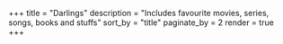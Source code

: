 +++
title = "Darlings"
description = "Includes favourite movies, series, songs, books and stuffs"
sort_by = "title"
paginate_by = 2
render = true
+++
